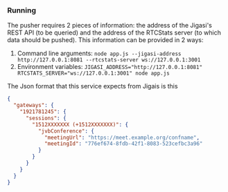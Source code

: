 ### Running

The pusher requires 2 pieces of information: the address of the Jigasi's REST API (to be queried) and the address of the
RTCStats server (to which data should be pushed).  This information can be provided in 2 ways:

1) Command line arguments: `node app.js --jigasi-address http://127.0.0.1:8081 --rtcstats-server ws://127.0.0.1:3001`
2) Environment variables: `JIGASI_ADDRESS="http://127.0.0.1:8081" RTCSTATS_SERVER="ws://127.0.0.1:3001" node app.js`

The Json format that this service expects from Jigais is this

```json
{
  "gateways": {
    "1921781245": {
      "sessions": {
        "1512XXXXXXX (+1512XXXXXXX)": {
          "jvbConference": {
            "meetingUrl": "https://meet.example.org/confname",
            "meetingId": "776ef674-8fdb-42f1-8083-523cefbc3a96"
          }
        }
      }
    }
  }
}
```